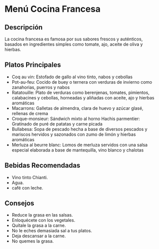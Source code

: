 # Menú Cocina Francesa

## Descripción
La cocina francesa es famosa por sus sabores frescos y auténticos, basados en ingredientes simples como tomate, ajo, aceite de oliva y hierbas.

## Platos Principales
- Coq au vin: Estofado de gallo al vino tinto, nabos y cebollas 
- Pot-au-feu: Cocido de buey o ternera con verduras de invierno como zanahorias, puerros y nabos 
- Ratatouille: Plato de verduras como berenjenas, tomates, pimientos, calabacines y cebollas, horneadas y aliñadas con aceite, ajo y hierbas aromáticas 
- Macarrons: Galletas de almendra, clara de huevo y azúcar glasé, rellenas de crema 
- Croque-monsieur: Sándwich mixto al horno 
Hachis parmentier: Gratinado de puré de patatas y carne picada 
- Bullabesa: Sopa de pescado hecha a base de diversos pescados y mariscos hervidos y sazonados con zumo de limón y hierbas aromáticas 
- Merluza al beurre blanc: Lomos de merluza servidos con una salsa especial elaborada a base de mantequilla, vino blanco y chalotas 

## Bebidas Recomendadas
- Vino tinto Chianti.
- Agua. 
- café con leche.

## Consejos
- Reduce la grasa en las salsas. 
- Enloquécete con los vegetales.
- Quítale la grasa a la carne.
- No le eches demasiada sal a tus platos.
- Deja descansar a la carne. 
- No quemes la grasa.